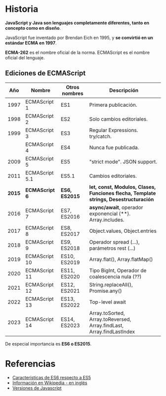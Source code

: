 # Historia

**JavaScript y Java son lenguajes completamente diferentes, tanto en concepto como en diseño**.

JavaScript fue inventado por Brendan Eich en 1995, y **se convirtió en un estándar ECMA en 1997**.

**ECMA-262** es el nombre oficial de la norma. ECMAScript es el nombre oficial del lenguaje.

## Ediciones de ECMAScript

| Año	 | Nombre          | Otros nombres  | Descripción
|------|-----------------|----------------|--------------------------------
| 1997 | ECMAScript 1    | ES1            | Primera publicación.
| 1998 | ECMAScript 2    | ES2            | Solo cambios editoriales.
| 1999 | ECMAScript 3    | ES3            | Regular Expressions. try/catch.
|      | ECMAScript 4	   | ES4            | Nunca fue publicada.
| 2009 | ECMAScript 5	   | ES5            | "strict mode". JSON support.
| 2011 | ECMAScript 5.1  | ES5.1          | Cambios editoriales.
| **2015** |**ECMAScript 6**   | **ES6, ES2015**   | **let, const, Modulos, Clases, Funciones flecha, Template strings, Desestructuración**
| 2016 | ECMAScript 7    | ES7, ES2016    | **async/await**, operador exponencial (\*\*). Array.includes.
| 2017 | ECMAScript 8    | ES8, ES2017    | Object.values, Object.entries
| 2018 | ECMAScript 9    | ES9, ES2018    | Operador spread (...), parámetros rest (...)
| 2019 | ECMAScript 10   | ES10, ES2019   | Array.flat(), Array.flatMap()
| 2020 | ECMAScript 11   | ES11, ES2020   | Tipo BigInt, Operador de coalescencia nula (??)
| 2021 | ECMAScript 12   | ES12, ES2021   | String.replaceAll(), Promise.any() 
| 2022 | ECMAScript 13   | ES13, ES2022   | Top-level await
| 2023 | ECMAScript 14   | ES14, ES2023   | Array.toSorted, Array.toReversed, Array.findLast, Array.findLastIndex

De especial importancia es **ES6 o ES2015**.




# Referencias

- [Características de ES6 respecto a ES5](https://carlosazaustre.com/ecmascript-6-el-nuevo-estandar-de-javascript/)
- [Información en Wikipedia - en inglés](https://en.wikipedia.org/wiki/ECMAScript)
- [Versiones de Javascript](https://www.geeksforgeeks.org/javascript-versions/)
